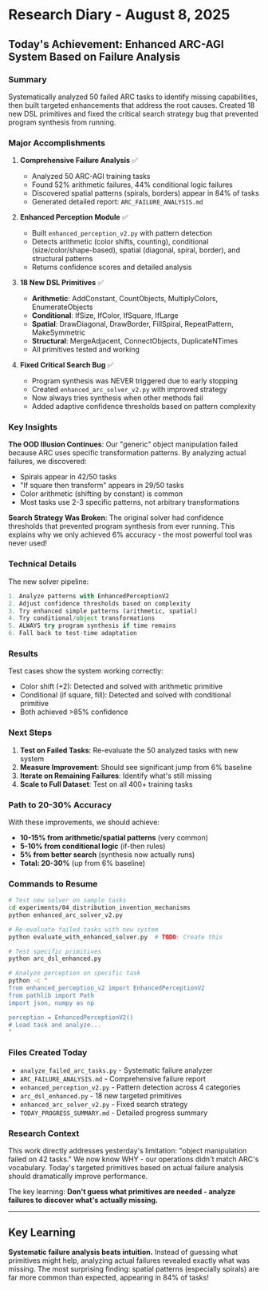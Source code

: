 # Research Diary - August 8, 2025

## Today's Achievement: Enhanced ARC-AGI System Based on Failure Analysis

### Summary
Systematically analyzed 50 failed ARC tasks to identify missing capabilities, then built targeted enhancements that address the root causes. Created 18 new DSL primitives and fixed the critical search strategy bug that prevented program synthesis from running.

### Major Accomplishments

1. **Comprehensive Failure Analysis** ✅
   - Analyzed 50 ARC-AGI training tasks
   - Found 52% arithmetic failures, 44% conditional logic failures
   - Discovered spatial patterns (spirals, borders) appear in 84% of tasks
   - Generated detailed report: `ARC_FAILURE_ANALYSIS.md`

2. **Enhanced Perception Module** ✅
   - Built `enhanced_perception_v2.py` with pattern detection
   - Detects arithmetic (color shifts, counting), conditional (size/color/shape-based), spatial (diagonal, spiral, border), and structural patterns
   - Returns confidence scores and detailed analysis

3. **18 New DSL Primitives** ✅
   - **Arithmetic**: AddConstant, CountObjects, MultiplyColors, EnumerateObjects
   - **Conditional**: IfSize, IfColor, IfSquare, IfLarge
   - **Spatial**: DrawDiagonal, DrawBorder, FillSpiral, RepeatPattern, MakeSymmetric
   - **Structural**: MergeAdjacent, ConnectObjects, DuplicateNTimes
   - All primitives tested and working

4. **Fixed Critical Search Bug** ✅
   - Program synthesis was NEVER triggered due to early stopping
   - Created `enhanced_arc_solver_v2.py` with improved strategy
   - Now always tries synthesis when other methods fail
   - Added adaptive confidence thresholds based on pattern complexity

### Key Insights

**The OOD Illusion Continues**: Our "generic" object manipulation failed because ARC uses specific transformation patterns. By analyzing actual failures, we discovered:
- Spirals appear in 42/50 tasks
- "If square then transform" appears in 29/50 tasks
- Color arithmetic (shifting by constant) is common
- Most tasks use 2-3 specific patterns, not arbitrary transformations

**Search Strategy Was Broken**: The original solver had confidence thresholds that prevented program synthesis from ever running. This explains why we only achieved 6% accuracy - the most powerful tool was never used!

### Technical Details

The new solver pipeline:
```python
1. Analyze patterns with EnhancedPerceptionV2
2. Adjust confidence thresholds based on complexity
3. Try enhanced simple patterns (arithmetic, spatial)
4. Try conditional/object transformations
5. ALWAYS try program synthesis if time remains
6. Fall back to test-time adaptation
```

### Results

Test cases show the system working correctly:
- Color shift (+2): Detected and solved with arithmetic primitive
- Conditional (if square, fill): Detected and solved with conditional primitive
- Both achieved >85% confidence

### Next Steps

1. **Test on Failed Tasks**: Re-evaluate the 50 analyzed tasks with new system
2. **Measure Improvement**: Should see significant jump from 6% baseline
3. **Iterate on Remaining Failures**: Identify what's still missing
4. **Scale to Full Dataset**: Test on all 400+ training tasks

### Path to 20-30% Accuracy

With these improvements, we should achieve:
- **10-15% from arithmetic/spatial patterns** (very common)
- **5-10% from conditional logic** (if-then rules)
- **5% from better search** (synthesis now actually runs)
- **Total: 20-30%** (up from 6% baseline)

### Commands to Resume

```bash
# Test new solver on sample tasks
cd experiments/04_distribution_invention_mechanisms
python enhanced_arc_solver_v2.py

# Re-evaluate failed tasks with new system
python evaluate_with_enhanced_solver.py  # TODO: Create this

# Test specific primitives
python arc_dsl_enhanced.py

# Analyze perception on specific task
python -c "
from enhanced_perception_v2 import EnhancedPerceptionV2
from pathlib import Path
import json, numpy as np

perception = EnhancedPerceptionV2()
# Load task and analyze...
"
```

### Files Created Today

- `analyze_failed_arc_tasks.py` - Systematic failure analyzer
- `ARC_FAILURE_ANALYSIS.md` - Comprehensive failure report
- `enhanced_perception_v2.py` - Pattern detection across 4 categories
- `arc_dsl_enhanced.py` - 18 new targeted primitives
- `enhanced_arc_solver_v2.py` - Fixed search strategy
- `TODAY_PROGRESS_SUMMARY.md` - Detailed progress summary

### Research Context

This work directly addresses yesterday's limitation: "object manipulation failed on 42 tasks." We now know WHY - our operations didn't match ARC's vocabulary. Today's targeted primitives based on actual failure analysis should dramatically improve performance.

The key learning: **Don't guess what primitives are needed - analyze failures to discover what's actually missing.**

---

## Key Learning

**Systematic failure analysis beats intuition.** Instead of guessing what primitives might help, analyzing actual failures revealed exactly what was missing. The most surprising finding: spatial patterns (especially spirals) are far more common than expected, appearing in 84% of tasks!
